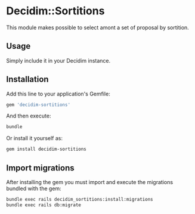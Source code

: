 # Decidim::Sortitions
This module makes possible to select amont a set of proposal by sortition.

## Usage

Simply include it in your Decidim instance.

## Installation

Add this line to your application's Gemfile:

```ruby
gem 'decidim-sortitions'
```

And then execute:

```bash
bundle
```

Or install it yourself as:

```bash
gem install decidim-sortitions
```

## Import migrations

After installing the gem you must import and execute the migrations bundled with the gem:

```bash
bundle exec rails decidim_sortitions:install:migrations
bundle exec rails db:migrate
```
